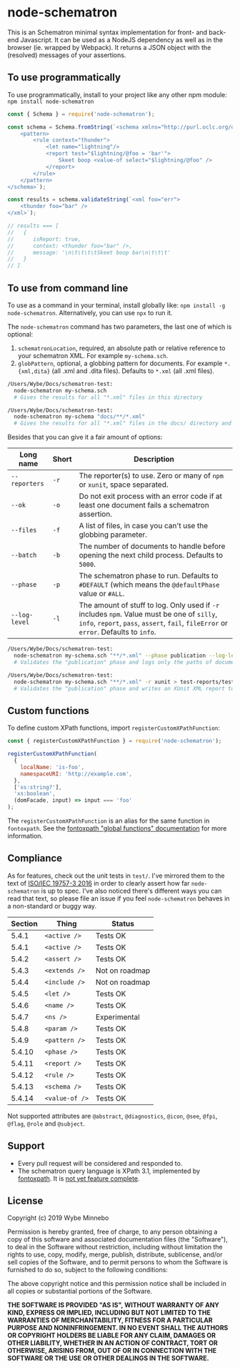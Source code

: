 # node-schematron

This is an Schematron minimal syntax implementation for front- and back-end Javascript. It can be used as
a NodeJS dependency as well as in the browser (ie. wrapped by Webpack). It returns a JSON object with the (resolved)
messages of your assertions.

## To use programmatically

To use programmatically, install to your project like any other npm module: `npm install node-schematron`

```js
const { Schema } = require('node-schematron');

const schema = Schema.fromString(`<schema xmlns="http://purl.oclc.org/dsdl/schematron">
	<pattern>
		<rule context="thunder">
			<let name="lightning"/>
			<report test="$lightning/@foo = 'bar'">
				Skeet boop <value-of select="$lightning/@foo" />
			</report>
		</rule>
	</pattern>
</schema>`);

const results = schema.validateString(`<xml foo="err">
	<thunder foo="bar" />
</xml>`);

// results === [
//   {
//      isReport: true,
//      context: <thunder foo="bar" />,
//      message: '\n\t\t\t\tSkeet boop bar\n\t\t\t'
//   }
// ]
```

## To use from command line

To use as a command in your terminal, install globally like: `npm install -g node-schematron`. Alternatively, you can
use `npx` to run it.



The `node-schematron` command has two parameters, the last one of which is optional:

1. `schematronLocation`, required, an absolute path or relative reference to your schematron XML. For example `my-schema.sch`.
2. `globPattern`, optional, a globbing pattern for documents. For example `*.{xml,dita}` (all .xml and .dita files). Defaults to `*.xml` (all .xml files).

```sh
/Users/Wybe/Docs/schematron-test:
  node-schematron my-schema.sch
  # Gives the results for all "*.xml" files in this directory
```

```sh
/Users/Wybe/Docs/schematron-test:
  node-schematron my-schema "docs/**/*.xml"
  # Gives the results for all "*.xml" files in the docs/ directory and all subdirectories
```

Besides that you can give it a fair amount of options:

| Long name     | Short | Description |
|---------------|-------|-------------|
| `--reporters` | `-r`  | The reporter(s) to use. Zero or many of `npm` or `xunit`, space separated. |
| `--ok`        | `-o`  | Do not exit process with an error code if at least one document fails a schematron assertion. |
| `--files`     | `-f`  | A list of files, in case you can't use the globbing parameter. |
| `--batch`     | `-b`  | The number of documents to handle before opening the next child process. Defaults to `5000`. |
| `--phase`     | `-p`  | The schematron phase to run. Defaults to `#DEFAULT` (which means the `@defaultPhase` value or `#ALL`. |
| `--log-level` | `-l`  | The amount of stuff to log. Only used if `-r` includes `npm`. Value must be one of `silly`, `info`, `report`, `pass`, `assert`, `fail`, `fileError` or `error`. Defaults to `info`. |

```sh
/Users/Wybe/Docs/schematron-test:
  node-schematron my-schema.sch "**/*.xml" --phase publication --log-level fail
  # Validates the "publication" phase and logs only the paths of documents that fail
```

```sh
/Users/Wybe/Docs/schematron-test:
  node-schematron my-schema.sch "**/*.xml" -r xunit > test-reports/test-report.xml
  # Validates the "publication" phase and writes an XUnit XML report to file
```

## Custom functions

To define custom XPath functions, import `registerCustomXPathFunction`:

```js
const { registerCustomXPathFunction } = require('node-schematron');

registerCustomXPathFunction(
  {
    localName: 'is-foo',
    namespaceURI: 'http://example.com',
  },
  ['xs:string?'],
  'xs:boolean',
  (domFacade, input) => input === 'foo'
);
```

The `registerCustomXPathFunction` is an alias for the same function in `fontoxpath`. See the
[fontoxpath "global functions" documentation](https://github.com/FontoXML/fontoxpath#global-functions) for more
information.


## Compliance

As for features, check out the unit tests in `test/`. I've mirrored them to the text of [ISO/IEC 19757-3 2016](./docs/c055982_ISO_IEC_19757-3_2016.pdf) in order to clearly assert how far `node-schematron` is up to spec.
I've also noticed there's different ways you can read that text, so please file an issue if you feel `node-schematron`
behaves in a non-standard or buggy way.

| Section | Thing          | Status   |
|---------|----------------|----------|
| 5.4.1   | `<active />`   | Tests OK |
| 5.4.1   | `<active />`   | Tests OK |
| 5.4.2   | `<assert />`   | Tests OK |
| 5.4.3   | `<extends />`  | Not on roadmap |
| 5.4.4   | `<include />`  | Not on roadmap |
| 5.4.5   | `<let />`      | Tests OK |
| 5.4.6   | `<name />`     | Tests OK |
| 5.4.7   | `<ns />`       | Experimental |
| 5.4.8   | `<param />`    | Tests OK |
| 5.4.9   | `<pattern />`  | Tests OK |
| 5.4.10  | `<phase />`    | Tests OK |
| 5.4.11  | `<report />`   | Tests OK |
| 5.4.12  | `<rule />`     | Tests OK |
| 5.4.13  | `<schema />`   | Tests OK |
| 5.4.14  | `<value-of />` | Tests OK |

Not supported attributes are `@abstract`, `@diagnostics`, `@icon`, `@see`, `@fpi`, `@flag`, `@role` and `@subject`.

## Support

-   Every pull request will be considered and responded to.
-   The schematron query language is XPath 3.1, implemented by [fontoxpath](https://www.npmjs.com/package/fontoxpath). It
    is [not yet feature complete](https://documentation.fontoxml.com/editor/latest/xpath-25591894.html).

## License

Copyright (c) 2019 Wybe Minnebo

Permission is hereby granted, free of charge, to any person obtaining a copy of this software and associated
documentation files (the "Software"), to deal in the Software without restriction, including without limitation the
rights to use, copy, modify, merge, publish, distribute, sublicense, and/or sell copies of the Software, and to permit
persons to whom the Software is furnished to do so, subject to the following conditions:

The above copyright notice and this permission notice shall be included in all copies or substantial portions of the
Software.

__THE SOFTWARE IS PROVIDED "AS IS", WITHOUT WARRANTY OF ANY KIND, EXPRESS OR IMPLIED, INCLUDING BUT NOT LIMITED TO THE
WARRANTIES OF MERCHANTABILITY, FITNESS FOR A PARTICULAR PURPOSE AND NONINFRINGEMENT. IN NO EVENT SHALL THE AUTHORS OR
COPYRIGHT HOLDERS BE LIABLE FOR ANY CLAIM, DAMAGES OR OTHER LIABILITY, WHETHER IN AN ACTION OF CONTRACT, TORT OR
OTHERWISE, ARISING FROM, OUT OF OR IN CONNECTION WITH THE SOFTWARE OR THE USE OR OTHER DEALINGS IN THE SOFTWARE.__
